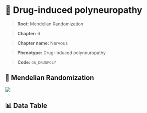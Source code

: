 # 🧪 Drug-induced polyneuropathy

> **Root:** Mendelian Randomization

> **Chapter:** 6  

> **Chapter name:** Nervous

> **Phenotype:** Drug-induced polyneuropathy  

> **Code:** `G6_DRUGPOLY`

## 🧬 Mendelian Randomization  

<img src="/MR/Figures/Forward/G6_DRUGPOLY.png"/>

## 📊 Data Table

<CsvTableMRF src="/MR_Data/Forward/G6_DRUGPOLY.csv"/>
